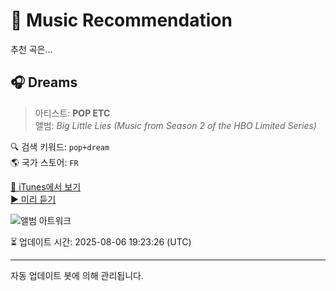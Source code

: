 
# 🎵 Music Recommendation

추천 곡은...

## 🎧 Dreams  
> 아티스트: **POP ETC**  
> 앨범: _Big Little Lies (Music from Season 2 of the HBO Limited Series)_  

🔍 검색 키워드: `pop+dream`  
🌎 국가 스토어: `FR`

[🔗 iTunes에서 보기](https://music.apple.com/fr/album/dreams/1472440047?i=1472440303&uo=4)  
[▶️ 미리 듣기](https://audio-ssl.itunes.apple.com/itunes-assets/AudioPreview125/v4/37/95/61/3795618f-b9f0-f217-dbb1-177f602f2838/mzaf_5443338776411930795.plus.aac.p.m4a)

![앨범 아트워크](https://is1-ssl.mzstatic.com/image/thumb/Music124/v4/b1/b0/ac/b1b0ac5f-6ee3-c733-9329-ded331540904/19UMGIM61236.rgb.jpg/100x100bb.jpg)

⏳ 업데이트 시간: 2025-08-06 19:23:26 (UTC)

---
자동 업데이트 봇에 의해 관리됩니다.

